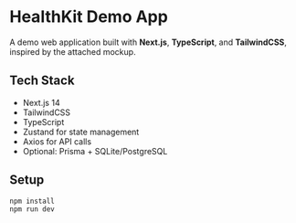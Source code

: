 # HealthKit Demo App

A demo web application built with **Next.js**, **TypeScript**, and **TailwindCSS**, inspired by the attached mockup.

## Tech Stack
- Next.js 14
- TailwindCSS
- TypeScript
- Zustand for state management
- Axios for API calls
- Optional: Prisma + SQLite/PostgreSQL

## Setup

```bash
npm install
npm run dev

